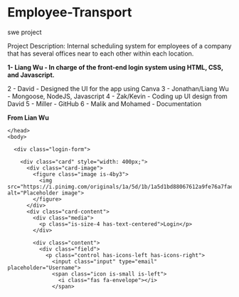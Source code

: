 # Employee-Transport
swe project



Project Description: Internal scheduling system for employees of a company that has several offices near to each other within each location.


**1- Liang Wu - In charge of the front-end login system using HTML, CSS, and Javascript.**

2 - David - Designed the UI for the app using Canva
3 - Jonathan/Liang Wu - Mongoose, NodeJS, Javascript
4 - Zak/Kevin - Coding up UI design from David
5 - Miller - GitHub
6 - Malik and Mohamed - Documentation






**From Lian Wu**
<!DOCTYPE html>
<!--[if lt IE 7]>      <html class="no-js lt-ie9 lt-ie8 lt-ie7"> <![endif]-->
<!--[if IE 7]>         <html class="no-js lt-ie9 lt-ie8"> <![endif]-->
<!--[if IE 8]>         <html class="no-js lt-ie9"> <![endif]-->
<!--[if gt IE 8]>      <html class="no-js"> <!--<![endif]-->
<html>
    <head>
        <meta charset="utf-8">
        <meta http-equiv="X-UA-Compatible" content="IE=edge">
        <title>BANKAPP</title>
        <meta name="description" content="">
        <meta name="viewport" content="width=device-width, initial-scale=1">
        <link rel="stylesheet" href="https://cdn.jsdelivr.net/npm/bulma@0.9.1/css/bulma.min.css">
        <link rel="stylesheet" href="app.css">

    </head>
    <body>

      <div class="login-form">

        <div class="card" style="width: 400px;">
          <div class="card-image">
            <figure class="image is-4by3">
              <img src="https://i.pinimg.com/originals/1a/5d/1b/1a5d1bd88067612a9fe76a7fae76d7de.jpg" alt="Placeholder image">
            </figure>
          </div>
          <div class="card-content">
            <div class="media">
              <p class="is-size-4 has-text-centered">Login</p>
            </div>
        
            <div class="content">
              <div class="field">
                <p class="control has-icons-left has-icons-right">
                  <input class="input" type="email" placeholder="Username">
                  <span class="icon is-small is-left">
                    <i class="fas fa-envelope"></i>
                  </span>
              
